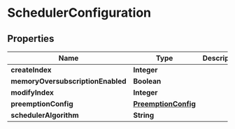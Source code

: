 

# SchedulerConfiguration


## Properties

Name | Type | Description | Notes
------------ | ------------- | ------------- | -------------
**createIndex** | **Integer** |  |  [optional]
**memoryOversubscriptionEnabled** | **Boolean** |  |  [optional]
**modifyIndex** | **Integer** |  |  [optional]
**preemptionConfig** | [**PreemptionConfig**](PreemptionConfig.md) |  |  [optional]
**schedulerAlgorithm** | **String** |  |  [optional]



